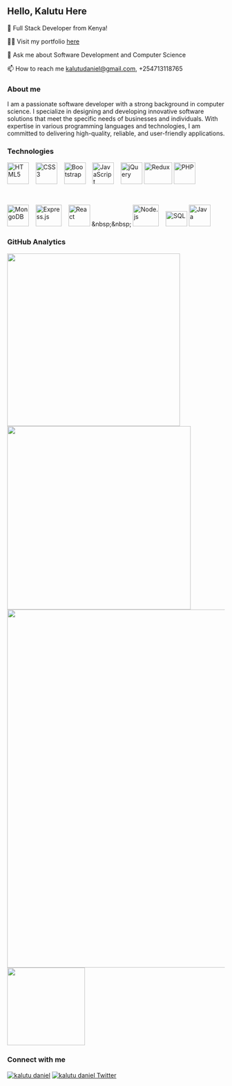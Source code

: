 ## Hello, Kalutu Here 
👋 Full Stack Developer from Kenya!

👨‍💻 Visit my portfolio <a href="https://kalutu-daniel.vercel.app/">here</a> 

💬 Ask me about Software Development and Computer Science

📫 How to reach me kalutudaniel@gmail.com, +254713118765

### About me
I am a passionate software developer with a strong background in computer science. I specialize in designing and developing innovative software solutions that meet the specific needs of businesses and individuals. With expertise in various programming languages and technologies, I am committed to delivering high-quality, reliable, and user-friendly applications.

### Technologies
[<img src="https://upload.wikimedia.org/wikipedia/commons/3/38/HTML5_Badge.svg" alt="HTML5" width="50px" height="50px">](https://en.wikipedia.org/wiki/HTML5)
&nbsp;&nbsp;
[<img src="https://upload.wikimedia.org/wikipedia/commons/6/62/CSS3_logo.svg" alt="CSS3" width="50px" height="50px">](https://en.wikipedia.org/wiki/CSS3)
&nbsp;&nbsp;
[<img src="https://upload.wikimedia.org/wikipedia/commons/b/b2/Bootstrap_logo.svg" alt="Bootstrap" width="50px" height="50px">](https://getbootstrap.com/)
&nbsp;&nbsp;
[<img src="https://upload.wikimedia.org/wikipedia/commons/9/99/Unofficial_JavaScript_logo_2.svg" alt="JavaScript" width="50px" height="50px">](https://en.wikipedia.org/wiki/JavaScript)
&nbsp;&nbsp;
[<img src="https://www.interviewbit.com/blog/wp-content/uploads/2021/10/jquery-logo-vertical_large_square.png" alt="jQuery" width="50px" height="50px">](https://jquery.com/)
[<img src="https://upload.wikimedia.org/wikipedia/commons/4/49/Redux.png" alt="Redux" width="65px" height="50px">](https://redux.js.org/)
[<img src="https://upload.wikimedia.org/wikipedia/commons/2/27/PHP-logo.svg" alt="PHP" width="50px" height="50px">](https://www.php.net/)

<br>

[<img src="https://w7.pngwing.com/pngs/956/695/png-transparent-mongodb-original-wordmark-logo-icon.png" alt="MongoDB" width="50px" height="50px">](https://www.mongodb.com/)
&nbsp;&nbsp;
[<img src="https://expressjs.com/images/express-facebook-share.png" alt="Express.js" width="60px" height="50px">](https://expressjs.com/)
&nbsp;&nbsp;
[<img src="https://upload.wikimedia.org/wikipedia/commons/a/a7/React-icon.svg" alt="React" width="50px" height="50px">](https://en.wikipedia.org/wiki/React_(JavaScript_library))
&nbsp;&nbsp;
[<img src="https://upload.wikimedia.org/wikipedia/commons/d/d9/Node.js_logo.svg" alt="Node.js" width="60px" height="50px">](https://nodejs.org/)
&nbsp;&nbsp;
[<img src="https://upload.wikimedia.org/wikipedia/commons/8/87/Sql_data_base_with_logo.png" alt="SQL" width="50px" height="35px">](https://en.wikipedia.org/wiki/SQL)
[<img src="https://upload.wikimedia.org/wikipedia/en/3/30/Java_programming_language_logo.svg" alt="Java" width="50px" height="50px">](https://www.java.com/)


### GitHub Analytics
 
<img width="400" src="https://github-readme-stats.vercel.app/api?username=kalutu&count_private=true&show_icons=true&theme=react" />  <img width="425" src="https://streak-stats.demolab.com/?user=kalutu&theme=react" />
<img width="830" src="https://github-readme-activity-graph.vercel.app/graph?username=kalutu&bg_color=21232a&color=a8eeff&line=61dafb&point=f0fcff&area=true&hide_border=false" />
<img height="180em" src="https://github-readme-stats.vercel.app/api/top-langs/?username=kalutu&layout=compact&langs_count=7&theme=dracula"/>

### Connect with me
<a href="https://www.linkedin.com/in/kalutu-daniel/" target="_blank" rel="noopener noreferrer" target="_blank"><img align="center" src="https://img.shields.io/badge/-LinkedIn-0e76a8?style=flat-square&logo=Linkedin&logoColor=white" alt="kalutu daniel" /></a>
<a href="https://twitter.com/kalutu_daniel" target="_blank">
  <img align="center" src="https://img.shields.io/badge/-Twitter-1DA1F2?style=flat-square&logo=Twitter&logoColor=white" alt="kalutu daniel Twitter" />
</a>

<br>

<!---
Kalutu/Kalutu is a ✨ special ✨ repository because its `README.md` (this file) appears on your GitHub profile.
You can click the Preview link to take a look at your changes.
--->
